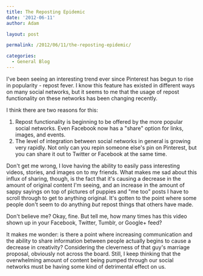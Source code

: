 ```yaml
---
title: The Reposting Epidemic
date: '2012-06-11'
author: Adam

layout: post

permalink: /2012/06/11/the-reposting-epidemic/

categories:
  - General Blog
---
```

I've been seeing an interesting trend ever since Pinterest has begun to rise in
popularity - repost fever. I know this feature has existed in different ways on
many social networks, but it seems to me that the usage of repost functionality
on these networks has been changing recently.

I think there are two reasons for this:

1. Repost functionality is beginning to be offered by the more popular social
   networks. Even Facebook now has a "share" option for links, images, and
   events. 
2. The level of integration between social networks in general is growing very
   rapidly. Not only can you repin someone else's pin on Pinterest, but you can
   share it out to Twitter or Facebook at the same time.

Don't get me wrong, I love having the ability to easily pass interesting videos,
stories, and images on to my friends. What makes me sad about this influx of
sharing, though, is the fact that it's causing a decrease in the amount of
original content I'm seeing, and an increase in the amount of sappy sayings on
top of pictures of puppies and "me too" posts I have to scroll through to get to
anything original. It's gotten to the point where some people don't seem to do
anything _but_ repost things that others have made.

Don't believe me? Okay, fine. But tell me, how many times has this video shown
up in your Facebook, Twitter, Tumblr, or Google+ feed?

<!-- TODO: Get that annoying wedding video -->

It makes me wonder: is there a point where increasing communication and the
ability to share information between people actually begins to cause a decrease
in creativity? Considering the cleverness of that guy's marriage proposal,
obviously not across the board. Still, I keep thinking that the overwhelming
amount of content being pumped through our social networks must be having some
kind of detrimental effect on us.
